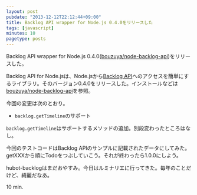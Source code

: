 ```yaml
---
layout: post
pubdate: "2013-12-12T22:12:44+09:00"
title: Backlog API wrapper for Node.js 0.4.0をリリースした
tags: [javascript]
minutes: 10
pagetype: posts
---
```

Backlog API wrapper for Node.js 0.4.0([bouzuya/node-backlog-api][])をリリースした。

Backlog API for Node.jsは、Node.jsから[Backlog API][backlog-api]へのアクセスを簡単にするライブラリ。そのバージョン0.4.0をリリースした。インストールなどは[bouzuya/node-backlog-api][]を参照。

今回の変更は次のとおり。
- `backlog.getTimeline`のサポート

`backlog.getTimeline`はサポートするメソッドの追加。別段変わったところはなし。

今回のテストコードはBacklog APIのサンプルに記載されたデータにしてみた。getXXXから順にTodoをつぶしていこう。それが終わったら1.0.0にしよう。

hubot-backlogはまだおやすみ。今日はルミナリエに行ってきた。毎年のことだけど、綺麗だなあ。

10 min.

[bouzuya/node-backlog-api]: https://github.com/bouzuya/node-backlog-api
[backlog-api]: http://backlog.jp/api/


